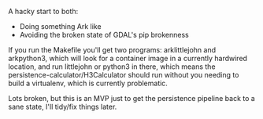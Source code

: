 A hacky start to both:

* Doing something Ark like
* Avoiding the broken state of GDAL's pip brokenness

If you run the Makefile you'll get two programs: arklittlejohn and arkpython3, which will look for a container image in a currently hardwired location, and run littlejohn or python3 in there, which means the persistence-calculator/H3Calculator should run without you needing to build a virtualenv, which is currently problematic.

Lots broken, but this is an MVP just to get the persistence pipeline back to a sane state, I'll tidy/fix things later.